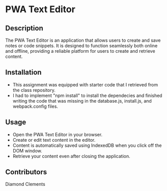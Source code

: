 # PWA Text Editor

## Description 
The PWA Text Editor is an application that allows users to create and save notes or code snippets. 
It is designed to function seamlessly both online and offline, providing a reliable platform for users to create and retrieve content.

## Installation
* This assignment was equipped with starter code that I retrieved from the class repository.
* I had to implement "npm install" to install the dependecies and finished writing the code that was missing in the database.js, install.js, and webpack.config files.

## Usage 
* Open the PWA Text Editor in your browser.
* Create or edit text content in the editor.
* Content is automatically saved using IndexedDB when you click off the DOM window.
* Retrieve your content even after closing the application.

## Contributors
Diamond Clements
